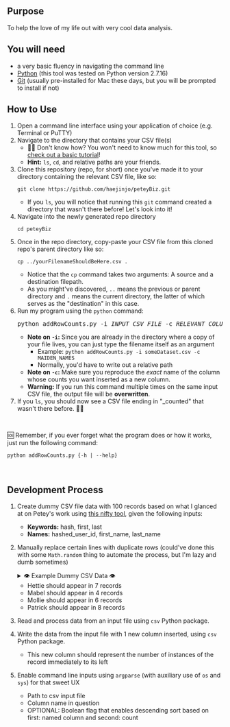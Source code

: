 ## Purpose
To help the love of my life out with very cool data analysis.

## You will need
  - a very basic fluency in navigating the command line
  - [Python](https://www.python.org/downloads/) (this tool was tested on Python version 2.7.16)
  - [Git](https://git-scm.com/book/en/v2/Getting-Started-Installing-Git#:~:text=Before%20you%20start%20using%20Git,code%20and%20compile%20it%20yourself.) (usually pre-installed for Mac these days, but you will be prompted to install if not)

## How to Use
1. Open a command line interface using your application of choice (e.g. Terminal or PuTTY)
2. Navigate to the directory that contains your CSV file(s)
    - 🤷‍♂️ Don't know how? You won't need to know much for this tool, so [check out a basic tutorial](https://computers.tutsplus.com/tutorials/navigating-the-terminal-a-gentle-introduction--mac-3855)!
    - **Hint:** `ls`, `cd`, and relative paths are your friends.
3. Clone this repository (repo, for short) once you've made it to your directory containing the relevant CSV file, like so:
    ```
    git clone https://github.com/haejinjo/peteyBiz.git
    ```
    - If you `ls`, you will notice that running this `git` command created a directory that wasn't there before! Let's look into it!
4. Navigate into the newly generated repo directory
    ```
    cd peteyBiz
    ```
5. Once in the repo directory, copy-paste your CSV file from this cloned repo's parent directory like so:
    ```
    cp ../yourFilenameShouldBeHere.csv .
    ```
    - Notice that the `cp` command takes two arguments: A source and a destination filepath.
    - As you might've discovered, `..` means the previous or parent directory and `.` means the current directory, the latter of which serves as the "destination" in this case.
6. Run my program using the `python` command:
    <pre>python addRowCounts.py -i <i>INPUT CSV FILE</i> -c <i>RELEVANT COLUMN NAME</i> [--sort]</pre>
    - **Note on `-i`:** Since you are already in the directory where a copy of your file lives, you can just type the filename itself as an argument
      - Example: `python addRowCounts.py -i someDataset.csv -c MAIDEN_NAMES`
      - Normally, you'd have to write out a relative path
    - **Note on `-c`:** Make sure you reproduce the *exact* name of the column whose counts you want inserted as a new column.
    - **Warning:** If you run this command multiple times on the same input CSV file, the output file will be **overwritten**.
7. If you `ls`, you should now see a CSV file ending in "_counted" that wasn't there before. 👋💩

<br />

🆘 Remember, if you ever forget what the program does or how it works, just run the following command:
```
python addRowCounts.py {-h | --help}
```
<br />

## Development Process

1. Create dummy CSV file data with 100 records based on what I glanced at on Petey's work using [this nifty tool](https://www.convertcsv.com/generate-test-data.htm), given the following inputs:
    - **Keywords:** hash, first, last
    - **Names:** hashed_user_id, first_name, last_name

2. Manually replace certain lines with duplicate rows (could've done this with some `Math.random` thing to automate the process, but I'm lazy and dumb sometimes)
    <details>
      <summary>👁️ Example Dummy CSV Data 👁️</summary>
      <pre>
      hashed_user_id,first_name,last_name
      7355f6711abfe07488b36d89e296e0a271248de4,Louise,Castillo
      6b8085fa5423665fd2a250ce1da7e423aa8ffccb,Cameron,Fletcher
      00d2e06e75391fb0e46d0b90655f40ee83f221a2,Mollie,Reese
      00d2e06e75391fb0e46d0b90655f40ee83f221a2,Mollie,Reese
      d5eff30b51825ea042dd3aed25db9e94bcbf5aaf,Mitchell,Hudson
      f43b4772d4527f43ca880c6b9d9039b5e3f5ffd7,Vera,Scott
      7feef75ac3c189116e69c5dd28e35ea931c84b8b,Patrick,Mack
      58641dba0625ab5617f0f76b255eb3142a7935f9,Hettie,Ward
      b585a94d357b8cd1f86963d3d618f9de0a114360,Minnie,Ramos
      e8480f7a22cba933d2fb014f8c2be92e692ad86f,Andre,Perez
      6c07449a6de00f03fe32a7b2f2114b29197362b5,Lester,Lane
      00d2e06e75391fb0e46d0b90655f40ee83f221a2,Mollie,Reese
      58641dba0625ab5617f0f76b255eb3142a7935f9,Hettie,Ward
      9d61ed249f87685c9e11f096d0c3a799ca0ea48b,Dorothy,Butler
      7d6ed67d85ee64fda624116bec9ae7da9eb64d0c,Leroy,Boone
      8c506576c593141f5fccdf8aaec144a6760a1680,Vincent,Singleton
      7feef75ac3c189116e69c5dd28e35ea931c84b8b,Patrick,Mack
      c63e64513775e93af81ab3839a809d5e8ff1ca77,Francisco,Waters
      3edb4823e792d621215e335715a03cadff8ab3a9,Ernest,Sims
      f4e40992f5cd461e33c77cd856156a88d48799db,Mabel,Vasquez
      35c7b045ea2be5f911a82ed610ac9770e1fa159e,Warren,Dixon
      e0440fc95d8da90a3d6ef8be29945d82cb67a3d8,Dollie,Wilkins
      5adbb03145da3f1e649b29791b1713d385854d51,Sadie,Maldonado
      0eee8c0b7d9baf3752ba6738b9554bd3036f3965,Antonio,Chambers
      52f0a6d9273983c70cebab81fed2543064773366,Leonard,Buchanan
      0edcedff4a55c3adf73342446a55f4bc0951c94f,Julian,Parsons
      2cb4ab1140da07a2a158f70219c593106bbb4799,Flora,Lucas
      7feef75ac3c189116e69c5dd28e35ea931c84b8b,Patrick,Mack
      6f085a70b9d0a4315ac976e35e1e4ddd091ea995,Nelle,Poole
      f90e04d1d2d3cf9d3cc06967eee504152fe02c81,Rosa,Jenkins
      f4e40992f5cd461e33c77cd856156a88d48799db,Mabel,Vasquez
      9adb7dd2541533201533da5f5982b2fd88e07e68,Lucile,Parks
      3ec9a427cc008d7c0aeca5134c38fb7e1ad53bf1,Maud,Harrington
      294195215e4a93c7ab08ddcf1c70f16ffe316fdb,Adele,Bennett
      841a7f7ff82d1504ce101c5c714cd1249e793ef3,Jon,Tran
      568febb6d8929400c4116fa86cbc6fd061e0277e,Julia,Frazier
      39969d39a41111c6810c72ae55a5a80dedda0ad9,Leo,Gomez
      a1ce14e19e4fa00b02912b258e1997f958964b5e,Ida,Morgan
      3cdbdf539d6a1c4573b1432beb0c22defddd54ee,Irene,Spencer
      196dfdef48ab074c6af49ddf8c4c979ef420ef38,Juan,Lowe
      68973378b3211fb1aff7bfa9feb6bd49962bf8ee,Delia,Myers
      b4774cbded39aeb304051fba9a0d7b735c9a3db2,Charlie,Hardy
      89e40a5debc16f5e9a53e5359f2d63b518cad693,Clyde,Shelton
      3b54fb98cc6b6a1f02d4c7de6acfafd189de486e,Virginia,Warner
      a11ab8c0bf8ff15e6d6fe5217f9dfb95143c5b9e,Roger,Tate
      31a4857a1a57690293555793c6a1d525e5ce86f1,Leon,Henry
      5d0e33b618666ad0d21333c03f175f993f6aaf42,Winifred,Burgess
      5b09fd0a564f7af9b76d7733834745481ec9423d,Seth,Roy
      2c26eeab240290ea3232147057cf88cccc726ebe,Edna,West
      eab4bdbb818f2b55b59a0db64326edc8c6a9ea32,Irene,Powers
      416c5d812f55873533e6ef9aac5ddf8a34ad178e,Emily,Cortez
      61bd659b036b79c3df1de83508fbef7d673659cc,Wayne,Webster
      58641dba0625ab5617f0f76b255eb3142a7935f9,Hettie,Ward
      58641dba0625ab5617f0f76b255eb3142a7935f9,Hettie,Ward
      f335fee4e96916b6cfa436e1d31472420482b870,Marian,Wise
      e828571433842e54e92ad2c8914899b079690d14,Fanny,Baker
      61b1b6752deffffcc37c5012ecdec29221ae50c9,Grace,Thompson
      99668d2e5a1403be3ac9d974fc9cf9921aaaf17f,Jeff,Chapman
      eee74b5ba2e378640c1f1744db6e1e10611b969f,William,Myers
      6586f60a7a40ed8706d9eeb9afdd4bdfbd8cd86f,Darrell,Wilkins
      d0618d5882c0e905653000350b3d7097bf576986,Erik,Dawson
      498ffe5b54315931eb6d7b79c2c4ccf03e2b2f39,Timothy,Little
      277f876145316ce20237bf487ab7424f39c40378,Keith,Guzman
      53f8057cd1f3a8edf3bc50666fe1723b1ab97e66,Lucile,Stokes
      a40203f933f354bfbae63dd6886772b2ae31cacd,Jessie,Wade
      4acb511cfbc625f5744dd216485a2922ffb7057a,Mark,Yates
      f8bb2809aaf3835724bbf193bf37138c32b25270,Eleanor,Munoz
      5419069fe539567f847485e8f4ec3fea3787d04b,Annie,Black
      ec1401eff8eb0df7760cad3984289ab357fc3b2c,Chase,Richards
      d54718af65b2850e0ad35b3003ef01c4153c2b95,Maggie,Higgins
      7feef75ac3c189116e69c5dd28e35ea931c84b8b,Patrick,Mack
      1dd1c77de058fbf25bf736b2445a9bf36c67d88c,Luis,Hughes
      7feef75ac3c189116e69c5dd28e35ea931c84b8b,Patrick,Mack
      58641dba0625ab5617f0f76b255eb3142a7935f9,Hettie,Ward
      999a480139259d9cebeced7798199b9fe2fe3ffe,Anthony,Carlson
      4905443a2d4ceb29a67680f18f53d3cca4c2cd96,Frances,Ross
      58641dba0625ab5617f0f76b255eb3142a7935f9,Hettie,Ward
      2029df4d426b57f47d299314a61df7f1ec2ca574,Leon,Baldwin
      8b3ba5832652b7f434e212721dee7b7ed62a52de,Josephine,Bass
      29b45977bc48fdf4ebb2c8aa71ac3724eb7f8873,Marvin,Bailey
      00d2e06e75391fb0e46d0b90655f40ee83f221a2,Mollie,Reese
      8be1358a2441834b1bd4c48f9c5160c0a562eebc,Jack,Watson
      7feef75ac3c189116e69c5dd28e35ea931c84b8b,Patrick,Mack
      b3d41c0b547f5924e4edb3a69ea6a9223b9363b5,Bradley,Harrison
      58641dba0625ab5617f0f76b255eb3142a7935f9,Hettie,Ward
      78ea1f741b3618af9396c637d28d807e9250d6f9,Thomas,Wallace
      00d2e06e75391fb0e46d0b90655f40ee83f221a2,Mollie,Reese
      90f72e91418d6c1fc618a90aed0aa29236539c17,Max,Medina
      1cfc5e74b072e5e50a1423d6c8761fc127fb9a65,Christopher,More
      69e676e6b0774534eba6967cad95e92a64091631,Harriett,Fitz
      7c81b4077cef9ca5ef0e5184bbaef35d05eaf1c0,Vera,Reese
      7feef75ac3c189116e69c5dd28e35ea931c84b8b,Patrick,Mack
      6ea1ceeb4d32f8bb24ac257ede4b770e7d50e9f3,Jay,Curry
      7feef75ac3c189116e69c5dd28e35ea931c84b8b,Patrick,Mack
      f4e40992f5cd461e33c77cd856156a88d48799db,Mabel,Vasquez
      1af4ea10c66dac8b5e5420f583ae6df0a343fbaf,Wayne,Day
      f4e40992f5cd461e33c77cd856156a88d48799db,Mabel,Vasquez
      056dc39a305fe89371841a0e62e1d1fa05ab2fc1,Seth,Beck
      695128a9604c92f4222a3b1de1cd76765ff26359,Sue,Collier
      00d2e06e75391fb0e46d0b90655f40ee83f221a2,Mollie,Reese
      </pre>
    </details>
    
    - Hettie should appear in 7 records
    - Mabel should appear in 4 records
    - Mollie should appear in 6 records
    - Patrick should appear in 8 records

3. Read and process data from an input file using `csv` Python package.

4. Write the data from the input file with 1 new column inserted, using `csv` Python package.
    - This new column should represent the number of instances of the record immediately to its left

4. Enable command line inputs using `argparse` (with auxiliary use of `os` and `sys`) for that sweet UX
    - Path to csv input file
    - Column name in question
    - OPTIONAL: Boolean flag that enables descending sort based on first: named column and second: count
